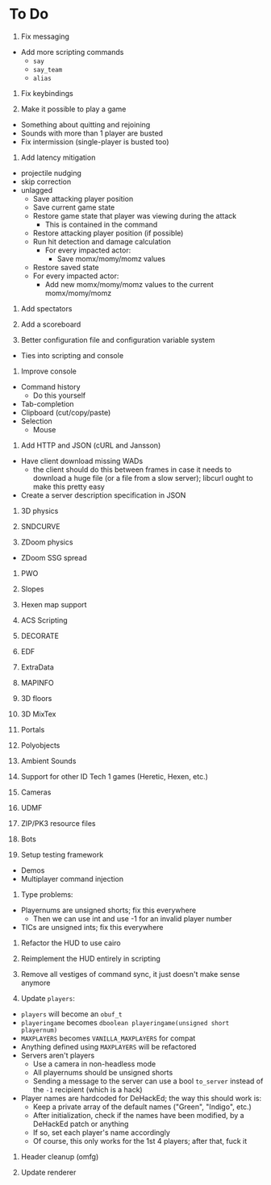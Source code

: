 # To Do

1. Fix messaging
  * Add more scripting commands
    * `say`
    * `say_team`
    * `alias`

1. Fix keybindings

1. Make it possible to play a game
  - Something about quitting and rejoining
  - Sounds with more than 1 player are busted
  - Fix intermission (single-player is busted too)

1. Add latency mitigation
  - projectile nudging
  - skip correction
  - unlagged
    - Save attacking player position
    - Save current game state
    - Restore game state that player was viewing during the attack
      - This is contained in the command
    - Restore attacking player position (if possible)
    - Run hit detection and damage calculation
      - For every impacted actor:
        - Save momx/momy/momz values
    - Restore saved state
    - For every impacted actor:
      - Add new momx/momy/momz values to the current momx/momy/momz

1. Add spectators

1. Add a scoreboard

1. Better configuration file and configuration variable system
  - Ties into scripting and console

1. Improve console
  - Command history
    - Do this yourself
  - Tab-completion
  - Clipboard (cut/copy/paste)
  - Selection
    - Mouse

1. Add HTTP and JSON (cURL and Jansson)
  - Have client download missing WADs
    - the client should do this between frames in case it needs to download a
      huge file (or a file from a slow server); libcurl ought to make this
      pretty easy
  - Create a server description specification in JSON

1. 3D physics

1. SNDCURVE

1. ZDoom physics
  - ZDoom SSG spread

1. PWO

1. Slopes <!-- Now ZDDL-worthy -->

1. Hexen map support

1. ACS Scripting <!-- Now CTF-worthy -->

1. DECORATE

1. EDF

1. ExtraData

1. MAPINFO

1. 3D floors

1. 3D MixTex

1. Portals

1. Polyobjects

1. Ambient Sounds

1. Support for other ID Tech 1 games (Heretic, Hexen, etc.)

1. Cameras

1. UDMF

1. ZIP/PK3 resource files

1. Bots

1. Setup testing framework
  - Demos
  - Multiplayer command injection

1. Type problems:
  - Playernums are unsigned shorts; fix this everywhere
    - Then we can use int and use -1 for an invalid player number
  - TICs are unsigned ints; fix this everywhere

1. Refactor the HUD to use cairo

1. Reimplement the HUD entirely in scripting

1. Remove all vestiges of command sync, it just doesn't make sense anymore

1. Update `players`:
  - `players` will become an `obuf_t`
  - `playeringame` becomes `dboolean playeringame(unsigned short playernum)`
  - `MAXPLAYERS` becomes `VANILLA_MAXPLAYERS` for compat
  - Anything defined using `MAXPLAYERS` will be refactored
  - Servers aren't players
    - Use a camera in non-headless mode
    - All playernums should be unsigned shorts
    - Sending a message to the server can use a bool `to_server` instead of the
      `-1` recipient (which is a hack)
  - Player names are hardcoded for DeHackEd; the way this should work is:
    - Keep a private array of the default names ("Green", "Indigo", etc.)
    - After initialization, check if the names have been modified, by a
      DeHackEd patch or anything
    - If so, set each player's name accordingly
    - Of course, this only works for the 1st 4 players; after that, fuck it

1. Header cleanup (omfg)

1. Update renderer

<!-- vi: set et ts=4 sw=4 tw=79: -->

